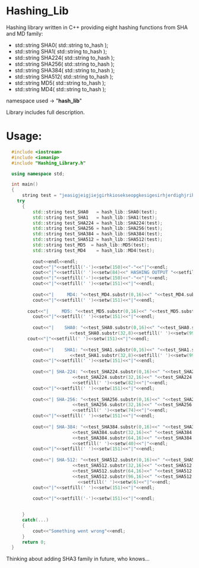 # Hashing_Lib
Hashing library written in C++ providing eight hashing functions from SHA and MD family:

* std::string SHA0( std::string to_hash );
* std::string SHA1( std::string to_hash );
* std::string SHA224( std::string to_hash );
* std::string SHA256( std::string to_hash );
* std::string SHA384( std::string to_hash );
* std::string SHA512( std::string to_hash );
* std::string MD5( std::string to_hash );
* std::string MD4( std::string to_hash );

namespace used -> "**hash_lib**"

Library includes full description.


# Usage:
```c++
  #include <iostream>
  #include <iomanip>
  #include "Hashing_Library.h"

  using namespace std;

  int main()
  {
	  string test = "jeasigjeigjiejgirhkiosekseopgkesigesirhjerdighjrihjserihjesrighjsihgjesrighsjehojsejgiejiogjsiojgei";
  	try
	  {	
		  std::string test_SHA0   = hash_lib::SHA0(test);
		  std::string test_SHA1   = hash_lib::SHA1(test);
		  std::string test_SHA224 = hash_lib::SHA224(test);
		  std::string test_SHA256 = hash_lib::SHA256(test);
		  std::string test_SHA384 = hash_lib::SHA384(test);
		  std::string test_SHA512 = hash_lib::SHA512(test);
		  std::string test_MD5 	= hash_lib::MD5(test);
		  std::string test_MD4    = hash_lib::MD4(test);
		
		  cout<<endl<<endl;
		  cout<<"|"<<setfill('-')<<setw(150)<<"-"<<"|"<<endl;
		  cout<<"|"<<setfill(' ')<<setw(84)<<" HASHING OUTPUT "<<setfill(' ')<<setw(67)<<"|"<<endl;
		  cout<<"|"<<setfill('-')<<setw(150)<<"-"<<"|"<<endl;
		  cout<<"|"<<setfill(' ')<<setw(151)<<"|"<<endl;
		
		  cout<<"|     MD4: "<<test_MD4.substr(0,16)<<" "<<test_MD4.substr(16,16)<<setfill(' ')<<setw(108)<<"|"<<endl;
		  cout<<"|"<<setfill(' ')<<setw(151)<<"|"<<endl;
  		
	  	cout<<"|     MD5: "<<test_MD5.substr(0,16)<<" "<<test_MD5.substr(16,16)<<setfill(' ')<<setw(108)<<"|"<<endl;
		  cout<<"|"<<setfill(' ')<<setw(151)<<"|"<<endl;
		
		  cout<<"|    SHA0: "<<test_SHA0.substr(0,16)<<" "<<test_SHA0.substr(16,16)<<" "
  						<<test_SHA0.substr(32,8)<<setfill(' ')<<setw(99)<<"|"<<endl;
	  	cout<<"|"<<setfill(' ')<<setw(151)<<"|"<<endl;
		
		  cout<<"|    SHA1: "<<test_SHA1.substr(0,16)<<" "<<test_SHA1.substr(16,16)<<" "
			  			<<test_SHA1.substr(32,8)<<setfill(' ')<<setw(99)<<"|"<<endl;
		  cout<<"|"<<setfill(' ')<<setw(151)<<"|"<<endl;
		
		  cout<<"| SHA-224: "<<test_SHA224.substr(0,16)<<" "<<test_SHA224.substr(16,16)<<" "
			  			 <<test_SHA224.substr(32,16)<<" "<<test_SHA224.substr(48,8)
				  		 <<setfill(' ')<<setw(82)<<"|"<<endl;
		  cout<<"|"<<setfill(' ')<<setw(151)<<"|"<<endl;
		
		  cout<<"| SHA-256: "<<test_SHA256.substr(0,16)<<" "<<test_SHA256.substr(16,16)<<" "
			  			 <<test_SHA256.substr(32,16)<<" "<<test_SHA256.substr(48,16)
				  		 <<setfill(' ')<<setw(74)<<"|"<<endl;
		  cout<<"|"<<setfill(' ')<<setw(151)<<"|"<<endl;
						 
		  cout<<"| SHA-384: "<<test_SHA384.substr(0,16)<<" "<<test_SHA384.substr(16,16)<<" "
			  			 <<test_SHA384.substr(32,16)<<" "<<test_SHA384.substr(48,16)<<" "
				  		 <<test_SHA384.substr(64,16)<<" "<<test_SHA384.substr(80,16)
					  	 <<setfill(' ')<<setw(40)<<"|"<<endl;
		  cout<<"|"<<setfill(' ')<<setw(151)<<"|"<<endl;
						 
		  cout<<"| SHA-512: "<<test_SHA512.substr(0,16)<<" "<<test_SHA512.substr(16,16)<<" "
			  			 <<test_SHA512.substr(32,16)<<" "<<test_SHA512.substr(48,16)<<" "
				  		 <<test_SHA512.substr(64,16)<<" "<<test_SHA512.substr(80,16)<<" "
					  	 <<test_SHA512.substr(96,16)<<" "<<test_SHA512.substr(112,16)
						   <<setfill(' ')<<setw(6)<<"|"<<endl;
		  cout<<"|"<<setfill(' ')<<setw(151)<<"|"<<endl;
		
		  cout<<"|"<<setfill('-')<<setw(151)<<"|"<<endl;


	  }
	  catch(...)
	  {
		  cout<<"Something went wrong"<<endl;
	  }	
	  return 0;
  }
  ```
  Thinking about adding SHA3 family in future, who knows...
  
